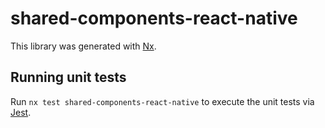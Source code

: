 # shared-components-react-native

This library was generated with [Nx](https://nx.dev).

## Running unit tests

Run `nx test shared-components-react-native` to execute the unit tests via [Jest](https://jestjs.io).
